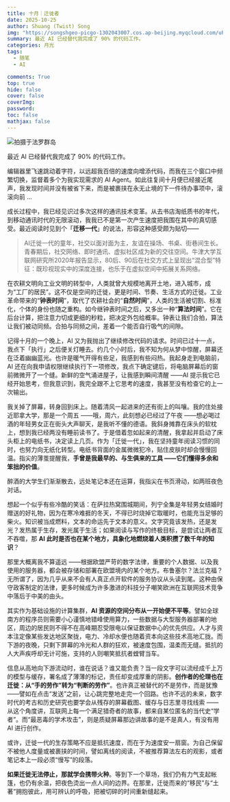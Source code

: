 ```yaml
---
title: 十月｜迁徙者
date: 2025-10-25
author: Shuang (Twist) Song
img: "https://songshgeo-picgo-1302043007.cos.ap-beijing.myqcloud.com/uPic/20250816-P8160195-2.jpg"
summary: 最近 AI 已经替代我完成了 90% 的代码工作。
categories: 月光
tags:
  - 随笔
  - AI

comments: True
top: true
hide: false
cover: false
coverImg:
password:
toc: false
mathjax: false
---
```


![拍摄于法罗群岛](https://songshgeo-picgo-1302043007.cos.ap-beijing.myqcloud.com/uPic/20250816-P8160195-2.jpg)

最近 AI 已经替代我完成了 90% 的代码工作。

编辑器里飞速跳动着字符，以远超我百倍的速度向增添代码，而我在三个窗口中频繁切换，监督着多个为我实现需求的 AI Agent。如此往复间十月便已经接近尾声，我发现时间并没有被省下来，而是被裹挟在永无止境的下一件待办事项中，滚滚向前 ...

成长过程中，我已经见识过多次这样的通讯技术变革。从去书店淘纸质书的年代，到移动通讯时代的无限滚动，我我已不是第一次产生速度把我围在其中的真切感受。最近阅读时见到个「**迁移一代**」的说法，形容这种感受颇为贴切——

> AI迁徙一代的童年，社交以面对面为主，友谊在操场、书桌、街巷间生长。青春期后，社交网络、即时通讯、虚拟社区成为新的交往空间。牛津大学互联网研究所2020年报告显示，80后、90后在社交方式上呈现出“混合型”特征：既珍视现实中的深度连接，也乐于在虚拟空间中拓展关系网络。

在农耕文明向工业文明的转型中，人类就曾大规模地离开土地，进入城市，成为“工厂的居民”。这不仅是空间的迁徙，更是时间、节奏、生活方式的迁徙。工业革命带来的“**钟表时间**”，取代了农耕社会的“**自然时间**”，人类的生活被切割、标准化，个体的身份也随之重构。如今继钟表时间之后，又多出一种“**算法时间**”。它在后台计算，把注意力切成更细的秒粒，把决定外包给概率。钟表让我们合拍，算法让我们被动同频。合拍与同频之间，差着一个能否自行吸气的间隙。

记得十月的一个晚上，AI 又为我抛出了继续修改代码的请求。时间已过十一点，我点下「执行」之后便关灯睡去。约几个小时后，我不知为何从梦中惊醒，屏幕还在泛着幽幽蓝光。也许是暖气开得有些足，我感到有些闷热。我起身走到电脑前，AI 还在向我申请权限继续执行下一项修改，我点下确定键后，将电脑屏幕后的窗前微微开了一个缝。新鲜的空气涌进屋子，让我感到瞬间清醒 ——AI 提示我它已经开始思考，但我意识到，我完全跟不上它思考的速度，我甚至没有检查它的上一次输出。

我关掉了屏幕，转身回到床上。随着清风一起进来的还有街上的叫嚷。我的住处接近耶拿大学，那是一个周五 ——哦，周六，此刻想必已经过了午夜 ——想必喝过酒的年轻男女正在街头大声聊天，是我听不懂的德语。我斜身摊靠在床头的软枕上，想到我已经两没有睡前读书了。于是借着忽如起来的清醒，我拿起并启动了床头柜上的电纸书，决定读上几页。作为「迁徙一代」，我在坚持童年阅读习惯的同时，也努力向无纸化转型。电纸书背面的金属微微犯冷，贴住皮肤时却会慢慢回温。指尖的薄茧提醒我，**手曾是我最早的、与生俱来的工具 ——它们懂得多余和笨拙的价值**。

醉酒的大学生们渐渐散去，远处笔记本还在运算，我指尖在书页滑动，如两班夜色对话。

想起一个似乎有些冷酷的笑话：在萨拉热窝围城期间，列宁全集是年轻男女结婚时赠送的好礼物，因为在寒冷难捱的冬天，不得已时烧掉它取暖时，也能充当足够的柴火。知识被当成燃料，文本的命运先于文本的意义。文字究竟该发热，还是发光？发热属于生存，发光属于生活；如果阅读与写作的终极目标，是尝试让两者互不吞噬，那 **AI 此时是否也在某个地方，具象化地燃烧着人类积攒了数千年的知识**？

那里大概离我不算遥远 ——根据欧盟严苛的数字法律，重要的个人数据、以及我使用的服务器，都会被存储和部署在欧盟境内的某个地方。布鲁塞尔？法兰克福？无所谓了，因为几乎从来不会有人真正点开软件的服务协议从头读到尾。这种由保守政客制定的法律，更多时候成为许多激进的科技分子嘲笑欧洲在互联网技术竞争中落后于中美的由头。

其实作为基础设施的计算集群，**AI 资源的空间分布从一开始便不平等**。譬如全球南方的程序员则需要小心谨慎地错峰使用算力，一些数据与大型服务器部署的地区，周边的居民则不得不在高峰期忍受限电以保证数据中心的优先供应。人才与资本注定像某些发达地区聚拢，电力、冷却水便也随着资本向这些技术高地汇拢。而下游的夜晚，只剩下屏幕的冷光和人群的狂欢，被速度包围，温柔而无缝。抵抗的人大声疾呼却无计可施，支持的人则嘲笑抵抗者螳臂当车。

信息从高地向下游流动时，谁在说话？谁又能负责？当一段文字可以流经成千上万的模型与缓存，署名成了薄薄的标记，责任却变成厚重的阴影。**创作者的伦理也在迁徙：从“手的劳作”转为“判断的劳作”**。也许真正被替代的不是劳作，而是犹豫 ——譬如在点击“发送”之前，让心跳完整地走完一个回路。也许不远的未来，数字时代的考古和历史研究也要学会从残存的屏幕截图、缓存与日志里寻找线索 ——从这个角度讲，互联网上每一个满足猎奇者的故事，都来自某位匿名的当代史“学者”。而“最恶毒的学术攻击”，则是质疑屏幕那边讲故事的是不是真人，有没有用 AI 进行创作。

或许，迁徙一代的生存策略不应是抵抗速度，而在于为速度安一扇窗。为自己保留不被他人度量或被裹挟的时间，譬如离线的阅读，不被推荐算法左右的观影，或者笔记本上一段必须“慢写”的段落。

**如果迁徙无法停止，那就学会携带火种**。等到下一个草场，我们仍有力气支起帐篷，也仍有余温，把夜色烫出一点人间的边界。在那里，迁徙而来的“移民”与“土著”拥抱彼此，用可辨认的呼吸，把被切碎的时间重新缝起来。
